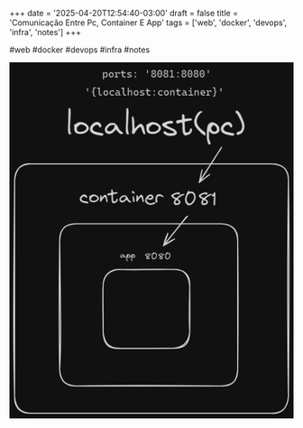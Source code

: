 +++
date = '2025-04-20T12:54:40-03:00'
draft = false
title = 'Comunicação Entre Pc, Container E App'
tags = ['web', 'docker', 'devops', 'infra', 'notes']
+++

#web #docker #devops #infra #notes

![image](/images/comunicacao-entre-pc-container-e-app.png)